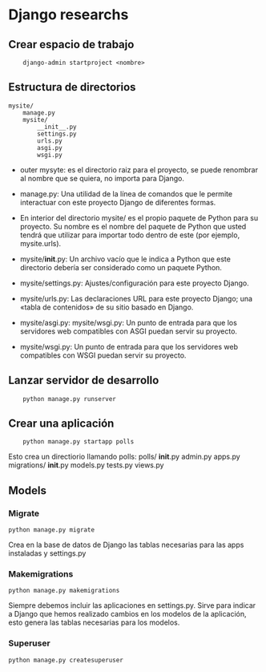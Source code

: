 # Django researchs
## Crear espacio de trabajo
		django-admin startproject <nombre>

## Estructura de directorios
	mysite/
		manage.py
		mysite/
			__init__.py
			settings.py
			urls.py
			asgi.py
			wsgi.py
	
- outer mysyte: es el directorio raiz para el proyecto, se puede renombrar
al nombre que se quiera, no importa para Django.

- manage.py: Una utilidad de la línea de comandos que le permite 
interactuar con este proyecto Django de diferentes formas.

- En interior del directorio mysite/ es el propio paquete de Python para
 su proyecto. Su nombre es el nombre del paquete de Python que usted 
 tendrá que utilizar para importar todo dentro de este (por ejemplo, mysite.urls).

- mysite/__init__.py: Un archivo vacío que le indica a Python que este 
directorio debería ser considerado como un paquete Python.

- mysite/settings.py: Ajustes/configuración para este proyecto Django.

- mysite/urls.py: Las declaraciones URL para este proyecto Django; una 
«tabla de contenidos» de su sitio basado en Django.

- mysite/asgi.py: mysite/wsgi.py: Un punto de entrada para que los servidores web compatibles con ASGI puedan servir su proyecto.

- mysite/wsgi.py: Un punto de entrada para que los servidores web compatibles con WSGI puedan servir su proyecto.


## Lanzar servidor de desarrollo
		python manage.py runserver
		
## Crear una aplicación
		python manage.py startapp polls
		
Esto crea un directiorio llamando polls:
	polls/
		__init__.py
		admin.py
		apps.py
		migrations/
			__init__.py
		models.py
		tests.py
		views.py
		
## Models
### Migrate
	python manage.py migrate
Crea en la base de datos de Django las tablas necesarias para las apps instaladas
y settings.py

### Makemigrations
	python manage.py makemigrations
Siempre debemos incluir las aplicaciones en settings.py.
Sirve para indicar a Django que hemos realizado cambios en los modelos de
la aplicación, esto genera las tablas necesarias para los modelos.

### Superuser
	python manage.py createsuperuser
